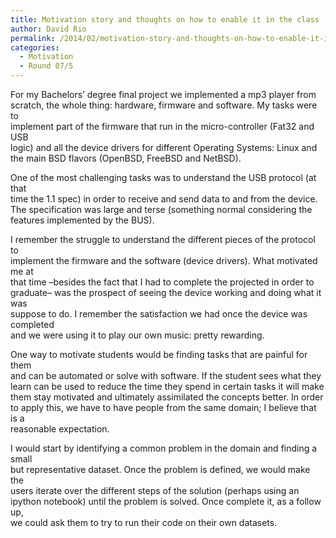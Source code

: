 ```yaml
---
title: Motivation story and thoughts on how to enable it in the class
author: David Rio
permalink: /2014/02/motivation-story-and-thoughts-on-how-to-enable-it-in-the-class/
categories:
  - Motivation
  - Round 07/5
---
```

For my Bachelors&#8217; degree final project we implemented a mp3 player from  
scratch, the whole thing: hardware, firmware and software. My tasks were to  
implement part of the firmware that run in the micro-controller (Fat32 and USB  
logic) and all the device drivers for different Operating Systems: Linux and  
the main BSD flavors (OpenBSD, FreeBSD and NetBSD).

One of the most challenging tasks was to understand the USB protocol (at that  
time the 1.1 spec) in order to receive and send data to and from the device.  
The specification was large and terse (something normal considering the  
features implemented by the BUS).

I remember the struggle to understand the different pieces of the protocol to  
implement the firmware and the software (device drivers). What motivated me at  
that time &#8211;besides the fact that I had to complete the projected in order to  
graduate&#8211; was the prospect of seeing the device working and doing what it was  
suppose to do. I remember the satisfaction we had once the device was completed  
and we were using it to play our own music: pretty rewarding.

One way to motivate students would be finding tasks that are painful for them  
and can be automated or solve with software. If the student sees what they  
learn can be used to reduce the time they spend in certain tasks it will make  
them stay motivated and ultimately assimilated the concepts better. In order  
to apply this, we have to have people from the same domain; I believe that is a  
reasonable expectation.

I would start by identifying a common problem in the domain and finding a small  
but representative dataset. Once the problem is defined, we would make the  
users iterate over the different steps of the solution (perhaps using an  
ipython notebook) until the problem is solved. Once complete it, as a follow up,  
we could ask them to try to run their code on their own datasets.
